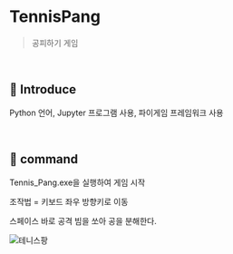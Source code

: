 # TennisPang
> 공피하기 게임

</br>

## :pushpin: Introduce
Python 언어, Jupyter 프로그램 사용, 파이게임 프레임워크 사용

</br>

## :pushpin: command
Tennis_Pang.exe을 실행하여 게임 시작

조작법 = 키보드 좌우 방향키로 이동

스페이스 바로 공격 빔을 쏘아 공을 분해한다.

![테니스팡](https://user-images.githubusercontent.com/101459234/192908397-658f1310-8e3a-446e-b5ce-96b5fe5e3a69.jpg)
